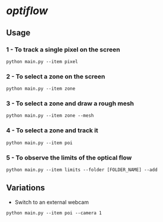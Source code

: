 # *optiflow*

## Usage

### 1 - To track a single pixel on the screen
```
python main.py --item pixel
```

### 2 - To select a zone on the screen
```
python main.py --item zone
```

### 3 - To select a zone and draw a rough mesh
```
python main.py --item zone --mesh
```

### 4 - To select a zone and track it
```
python main.py --item poi
```

### 5 - To observe the limits of the optical flow
```
python main.py --item limits --folder [FOLDER_NAME] --add
```

## Variations

- Switch to an external webcam
```
python main.py --item poi --camera 1
```